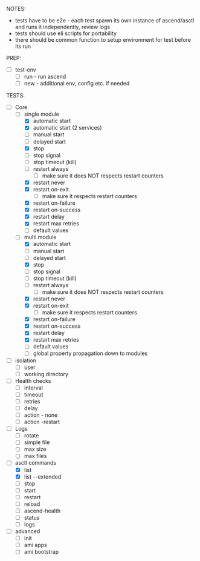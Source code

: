 NOTES: 
- tests have to be e2e - each test spawn its own instance of ascend/asctl and runs it independently, review logs
- tests should use eli scripts for portability
- there should be common function to setup environment for test before its run 

PREP:
- [ ] test-env
    - [ ] run - run ascend
    - [ ] new - additional env, config etc. if needed

TESTS:
- [ ] Core
    - [ ] single module
        - [x] automatic start
        - [x] automatic start (2 services)
        - [ ] manual start
        - [ ] delayed start
        - [x] stop
        - [ ] stop signal
        - [ ] stop timeout (kill)
        - [ ] restart always
            - [ ] make sure it does NOT respects restart counters
        - [x] restart never
        - [x] restart on-exit
            - [ ] make sure it respects restart counters
        - [x] restart on-failure
        - [x] restart on-success
        - [x] restart delay
        - [x] restart max retries
        - [ ] default values
    - [ ] multi module
        - [x] automatic start
        - [ ] manual start
        - [ ] delayed start
        - [x] stop
        - [ ] stop signal
        - [ ] stop timeout (kill)
        - [ ] restart always
            - [ ] make sure it does NOT respects restart counters
        - [x] restart never
        - [x] restart on-exit
            - [ ] make sure it respects restart counters
        - [x] restart on-failure
        - [x] restart on-success
        - [x] restart delay
        - [x] restart max retries
        - [ ] default values
        - [ ] global property propagation down to modules
- [ ] isolation
    - [ ] user
    - [ ] working directory
- [ ] Health checks
    - [ ] interval
    - [ ] timeout
    - [ ] retries
    - [ ] delay
    - [ ] action - none
    - [ ] action -restart
- [ ] Logs
    - [ ] rotate
    - [ ] simple file
    - [ ] max size
    - [ ] max files
- [ ] asctl commands
    - [x] list
    - [x] list --extended
    - [ ] stop
    - [ ] start
    - [ ] restart
    - [ ] reload
    - [ ] ascend-health
    - [ ] status
    - [ ] logs
- [ ] advanced
    - [ ] init
    - [ ] ami apps
    - [ ] ami bootstrap